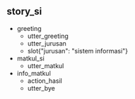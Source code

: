 ## story_si
* greeting
  - utter_greeting
  - utter_jurusan
  - slot{"jurusan": "sistem informasi"}
* matkul_si
  - utter_matkul
* info_matkul
  - action_hasil
  - utter_bye